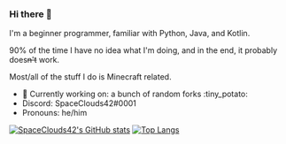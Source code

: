 ### Hi there 👋

I'm a beginner programmer, familiar with Python, Java, and Kotlin.

90% of the time I have no idea what I'm doing, and in the end, it probably does~~n't~~ work.

Most/all of the stuff I do is Minecraft related.


- 🔭 Currently working on: a bunch of random forks :tiny_potato:
- Discord: SpaceClouds42#0001
- Pronouns: he/him

[![SpaceClouds42's GitHub stats](https://github-readme-stats.vercel.app/api?username=SpaceClouds42&show_icons=true&theme=cobalt)](https://github.com/anuraghazra/github-readme-stats)
[![Top Langs](https://github-readme-stats.vercel.app/api/top-langs/?username=SpaceClouds42&theme=cobalt)](https://github.com/anuraghazra/github-readme-stats)
